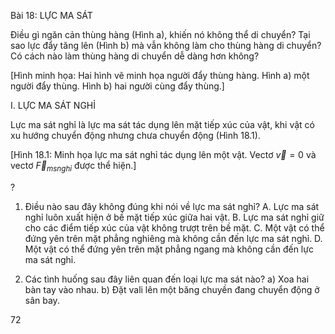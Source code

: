 Bài 18: LỰC MA SÁT

Điều gì ngăn cản thùng hàng (Hình a), khiến nó không thể di chuyển? Tại sao lực đẩy tăng lên (Hình b) mà vẫn không làm cho thùng hàng di chuyển?
Có cách nào làm thùng hàng di chuyển dễ dàng hơn không?

[Hình minh họa: Hai hình vẽ minh họa người đẩy thùng hàng. Hình a) một người đẩy thùng. Hình b) hai người cùng đẩy thùng.]

I. LỰC MA SÁT NGHỈ

Lực ma sát nghỉ là lực ma sát tác dụng lên mặt tiếp xúc của vật, khi vật có xu hướng chuyển động nhưng chưa chuyển động (Hình 18.1).

[Hình 18.1: Minh họa lực ma sát nghỉ tác dụng lên một vật. Vectơ $\vec{v} = 0$ và vectơ $\vec{F}_{ms nghỉ}$ được thể hiện.]

? 
1. Điều nào sau đây không đúng khi nói về lực ma sát nghỉ?
A. Lực ma sát nghỉ luôn xuất hiện ở bề mặt tiếp xúc giữa hai vật.
B. Lực ma sát nghỉ giữ cho các điểm tiếp xúc của vật không trượt trên bề mặt.
C. Một vật có thể đứng yên trên mặt phẳng nghiêng mà không cần đến lực ma sát nghỉ.
D. Một vật có thể đứng yên trên mặt phẳng ngang mà không cần đến lực ma sát nghỉ.

2. Các tình huống sau đây liên quan đến loại lực ma sát nào?
a) Xoa hai bàn tay vào nhau.
b) Đặt vali lên một băng chuyền đang chuyển động ở sân bay.

72